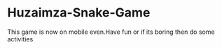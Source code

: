 # Huzaimza-Snake-Game
This game is now on mobile even.Have fun or if its boring then do some activities
